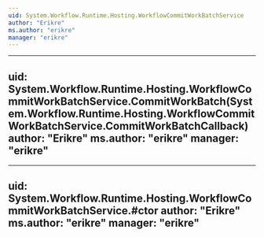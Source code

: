 ```yaml
---
uid: System.Workflow.Runtime.Hosting.WorkflowCommitWorkBatchService
author: "Erikre"
ms.author: "erikre"
manager: "erikre"
---
```


---
uid: System.Workflow.Runtime.Hosting.WorkflowCommitWorkBatchService.CommitWorkBatch(System.Workflow.Runtime.Hosting.WorkflowCommitWorkBatchService.CommitWorkBatchCallback)
author: "Erikre"
ms.author: "erikre"
manager: "erikre"
---

---
uid: System.Workflow.Runtime.Hosting.WorkflowCommitWorkBatchService.#ctor
author: "Erikre"
ms.author: "erikre"
manager: "erikre"
---

